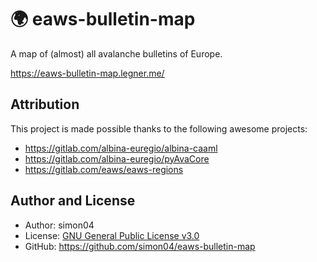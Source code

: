 # 🌍 eaws-bulletin-map

A map of (almost) all avalanche bulletins of Europe.

https://eaws-bulletin-map.legner.me/

## Attribution

This project is made possible thanks to the following awesome projects:

- https://gitlab.com/albina-euregio/albina-caaml
- https://gitlab.com/albina-euregio/pyAvaCore
- https://gitlab.com/eaws/eaws-regions

## Author and License

- Author: simon04
- License: [GNU General Public License v3.0](https://www.gnu.org/licenses/gpl.html)
- GitHub: https://github.com/simon04/eaws-bulletin-map
